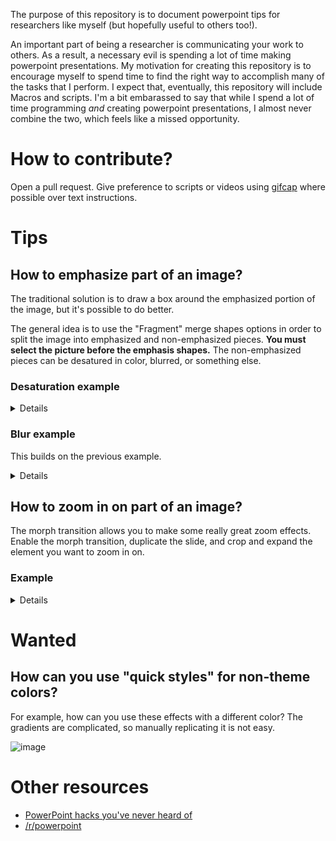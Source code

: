 The purpose of this repository is to document powerpoint tips for researchers like myself (but hopefully useful to others too!).

An important part of being a researcher is communicating your work to others.  As a result, a necessary evil is spending a lot of time making powerpoint presentations.  My motivation for creating this repository is to encourage myself to spend time to find the right way to accomplish many of the tasks that I perform.  I expect that, eventually, this repository will include Macros and scripts.  I'm a bit embarassed to say that while I spend a lot of time programming *and* creating powerpoint presentations, I almost never combine the two, which feels like a missed opportunity.

# How to contribute?

Open a pull request.  Give preference to scripts or videos using [gifcap](https://gifcap.dev/) where possible over text instructions.

# Tips

## How to emphasize part of an image?

The traditional solution is to draw a box around the emphasized portion of the image, but it's possible to do better.

The general idea is to use the "Fragment" merge shapes options in order to split the image into emphasized and non-emphasized pieces.  **You must select the picture before the emphasis shapes.** The non-emphasized pieces can be desatured in color, blurred, or something else.

### Desaturation example
<details>

![Fragment example](videos/image-emphasis/emph1.gif)

</details>

### Blur example
This builds on the previous example.
<details>

![Blur example](videos/image-emphasis/emph2.gif)

</details>

## How to zoom in on part of an image?

The morph transition allows you to make some really great zoom effects.  Enable the morph transition, duplicate the slide, and crop and expand the element you want to zoom in on.

### Example
<details>

![How to create zoom effect](videos/zoom/zoom1.gif)

![Preview of advancing and backing slide](videos/zoom/zoom2.gif)

</details>

# Wanted

## How can you use "quick styles" for non-theme colors?

For example, how can you use these effects with a different color?  The gradients are complicated, so manually replicating it is not easy.

![image](https://github.com/edmcman/powerpoint-tips/assets/1017189/2fbd1fb3-8096-45c8-be33-85dd69a21ada)

# Other resources

* [PowerPoint hacks you've never heard of](https://www.mauriziolacava.com/en/10-powerpoint-hacks-you-never-heard-of/#1_make_multiple_images_the_same_size)
* [/r/powerpoint](https://www.reddit.com/r/powerpoint)
